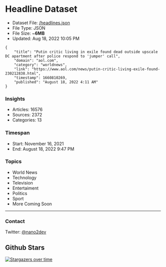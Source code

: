 # Headline Dataset

- Dataset File: [/headlines.json](https://raw.githubusercontent.com/fwd/news/master/headlines.json) 
- File Type: JSON
- File Size: ~**6MB**
- Updated: Aug 18, 2022 10:05 PM

```
{
    "title": "Putin critic living in exile found dead outside upscale DC apartment after police respond to 'jumper' call",
    "domain": "aol.com",
    "category": "worldnews",
    "link": "https://www.aol.com/news/putin-critic-living-exile-found-230212838.html",
    "timestamp": 1660810269,
    "published": "August 18, 2022 4:11 AM"
}
```

### Insights

- Articles: 16576
- Sources: 2372
- Categories: 13

### Timespan

- Start: November 16, 2021
- End: August 18, 2022 9:47 PM

### Topics

- World News
- Technology
- Television
- Entertaiment
- Politics
- Sport
- More Coming Soon

---

### Contact 

Twitter: [@nano2dev](https://twitter.com/nano2dev)

## Github Stars

[![Stargazers over time](https://starchart.cc/fwd/news.svg)](https://starchart.cc/fwd/news)
	